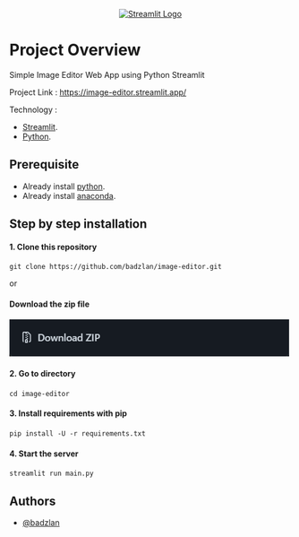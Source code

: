<p align="center"><a href="https://streamlit.io/" target="_blank"><img src="https://streamlit.io/images/brand/streamlit-logo-secondary-colormark-darktext.png" width="400" alt="Streamlit Logo"></a></p>

# Project Overview
Simple Image Editor Web App using Python Streamlit

Project Link : https://image-editor.streamlit.app/

Technology :
- [Streamlit](https://streamlit.io/).
- [Python](https://www.python.org/).

## Prerequisite
- Already install [python](https://www.python.org/).
- Already install [anaconda](https://www.anaconda.com/).

## Step by step installation
#### 1. Clone this repository
```
git clone https://github.com/badzlan/image-editor.git
```
or 
#### Download the zip file
![download zip](https://github.com/0x1m4o/Industry-Project/blob/main/public/img/image.png)

#### 2. Go to directory 
```
cd image-editor
```

#### 3. Install requirements with pip
```
pip install -U -r requirements.txt
```

#### 4. Start the server
```
streamlit run main.py
```

## Authors

- [@badzlan](https://github.com/badzlan)
